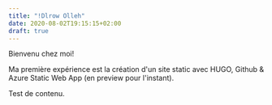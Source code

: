 ```yaml
---
title: "!Dlrow Olleh"
date: 2020-08-02T19:15:15+02:00
draft: true
---
```


Bienvenu chez moi! 

Ma première expérience est la création d'un site static avec HUGO, Github & Azure Static Web App (en preview pour l'instant).

Test de contenu.
